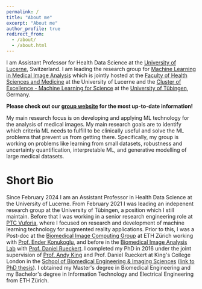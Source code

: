 ```yaml
---
permalink: /
title: "About me"
excerpt: "About me"
author_profile: true
redirect_from:
  - /about/
  - /about.html
---
```

I am Assistant Professor for Health Data Science at the [University of Lucerne](https://www.unilu.ch), Switzerland. I am leading the research group for [Machine Learning in Medical Image Analysis](https://mlmia-unitue.de)
which is jointly hosted at the [Faculty of Health Sciences and Medicine](https://www.unilu.ch/en/faculties/faculty-of-health-sciences-and-medicine/) at the University of Lucerne and the [Cluster of Excellence - Machine Learning for Science](https://uni-tuebingen.de/en/research/core-research/cluster-of-excellence-machine-learning/home/) at the [University of Tübingen](https://uni-tuebingen.de/en/university/), Germany.

**Please check out our [group website](https://mlmia-unitue.de) for the most up-to-date information!**

My main research focus is on developing and applying ML technology for the analysis of medical images. My main research goals are to identify which criteria ML needs to fulfill to be clinically useful and solve the ML problems that prevent us from getting there. Specifically, my group is working on problems like learning from small datasets, robustness and uncertainty quantification, interpretable ML, and generative modelling of large medical datasets. 

<!-- Research Areas
======
My research focuses on developing machine learning methodologies that bridge the gap between ML theory and clinical applications. Specifically, I am interested in technologies facilitating human-AI collaboration, as well as using probabilistic modelling to discover disease effects and connections between clinical variables. I am pursuing those goals along the following directions:

 * **Safety and uncertainty**: In medical image analysis, confidently predicting something false can have devastating consequences. Hence, it is crucial to develop machine learning algorithms that reflect the various uncertainties in the medical image analysis pipeline and can help clinical practitioners to safely use this technology in practice.

* **Learning efficiently with fewer data**: Obtaining annotated data is very expensive in the medical field because only clinical professionals can do it. How can we learn with fewer data, and how can we obtain training data that are optimal for a certain task? 

* **Interpretable machine learning**: It is clear that artificial intelligence is in no position to replace clinicians and will not be for a long time, if ever. Therefore, we must develop techniques to allow clinicians and patients to optimally interface with machine learning algorithms. One important aspect of this question is making algorithmic decision processes transparent.

* **Human-in-the-loop systems**: Humans are an essential component in every ML system in multiple ways: they provide training data, they select and train the model, they operate the system. Thus it makes sense to put emphasis on the human role in this process for instance by developing techniques for reducing annotation effort, active learning, and interactive predictions. 

* **Exploiting shared information between tasks**: Often algorithms are learned from scratch for each new problem. Taking into account that many problems are related in various ways can help us create more intelligent algorithms. 

 * **Discovering effects in big medical data**: Recent advances in probabilistic machine learning techniques offer a unique opportunity to explore datasets with ten thousands of images (such as the [German National Cohort Study](https://www.klinikum.uni-heidelberg.de/radiologische-klinik/klinik-fuer-diagnostische-und-interventionelle-radiologie/forschung/research-projects/the-german-national-cohort)) to better understand disease processes. -->

<!-- See more details in the [Research Interests](research) section. -->

Short Bio
======
Since February 2024 I am an Assistant Professor in Health Data Science at the University of Lucerne. From February 2021 I was leading an indepenent research group at the University of Tübingen, a position which I still maintain. Before that I was working in a senior research engineering role at [PTC Vuforia](https://www.ptc.com/en/products/vuforia), where I focused on research and development of machine learning technology for augmented reality applications. Prior to this, I was a Post-doc at the [Biomedical Image Computing Group](https://bmic.ee.ethz.ch/) at ETH Zürich working with [Prof. Ender Konukoglu](http://people.ee.ethz.ch/~kender/), and before in the [Biomedical Image Analysis Lab](https://biomedia.doc.ic.ac.uk/) with [Prof. Daniel Rueckert](http://wp.doc.ic.ac.uk/dr/). I completed my PhD in 2016 under the joint supervision of [Prof. Andy King](https://www.kcl.ac.uk/people/andrew-king) and Prof. Daniel Rueckert at King's College London in the [School of Biomedical Engineering & Imaging Sciences](https://www.kcl.ac.uk/bmeis) ([link to PhD thesis](files/phd_thesis.pdf)). I obtained my Master's degree in Biomedical Engineering and my Bachelor's degree in Information Technology and Electrical Engineering from ETH Zürich.

<!-- News
======
 * April 2023: PhD student Susu Sun wins the [best poster jury award](https://www.mlmia-unitue.de/news/2023-03-24-susu-bias-award/) at the Bern Interpretable AI Symposium (BIAS)!
 * September 2022: MLMIA team wins [MICCAI K2S MR reconstruction and segmentation challenge](https://www.mlmia-unitue.de/news/2022-11-03-recon-challenge-win/)! 
 * July 2022: After [MIDL 2022](https://2022.midl.io/) in Zürich, I will be again serving as Program Committee Member for [MIDL 2023](https://2023.midl.io/) -->